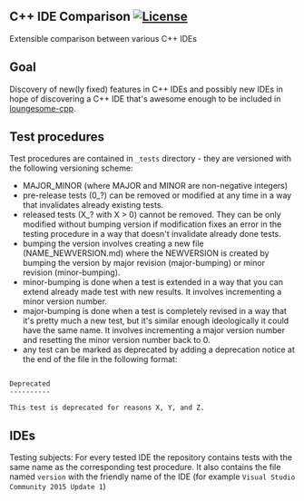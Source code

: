 C++ IDE Comparison [![License](https://img.shields.io/badge/license-CC0-blue.svg?style=flat)](LICENSE)
------------------

Extensible comparison between various C++ IDEs

Goal
----

Discovery of new(ly fixed) features in C++ IDEs and possibly new IDEs in hope of discovering a C++ IDE that's awesome enough to be included in [loungesome-cpp](https://github.com/LoungeCPP/loungesome-cpp).

Test procedures
-----

Test procedures are contained in `_tests` directory - they are versioned with the following versioning scheme:

- MAJOR_MINOR (where MAJOR and MINOR are non-negative integers)
- pre-release tests (0_?) can be removed or modified at any time in a way that invalidates already existing tests.
- released tests (X_? with X > 0) cannot be removed. They can be only modified without bumping version if modification fixes an error in the testing procedure in a way that doesn't invalidate already done tests.
- bumping the version involves creating a new file (NAME_NEWVERSION.md) where the NEWVERSION is created by bumping the version by major revision (major-bumping) or minor revision (minor-bumping).
- minor-bumping is done when a test is extended in a way that you can extend already made test with new results. It involves incrementing a minor version number.
- major-bumping is done when a test is completely revised in a way that it's pretty much a new test, but it's similar enough ideologically it could have the same name. It involves incrementing a major version number and resetting the minor version number back to 0.
- any test can be marked as deprecated by adding a deprecation notice at the end of the file in the following format:

```

Deprecated
----------

This test is deprecated for reasons X, Y, and Z. 
```

IDEs
----

Testing subjects: For every tested IDE the repository contains tests with the same name as the corresponding test procedure. It also contains the file named `version` with the friendly name of the IDE (for example `Visual Studio Community 2015 Update 1`)
